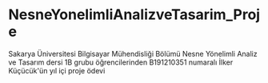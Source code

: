 # NesneYonelimliAnalizveTasarim_Proje
Sakarya Üniversitesi Bilgisayar Mühendisliği Bölümü Nesne Yönelimli Analiz ve Tasarım dersi 1B grubu öğrencilerinden B191210351 numaralı İlker Küçücük'ün yıl içi proje ödevi 
